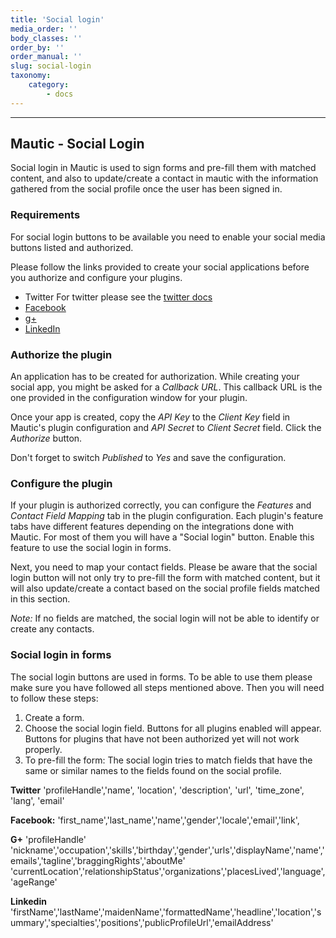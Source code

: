 ```yaml
---
title: 'Social login'
media_order: ''
body_classes: ''
order_by: ''
order_manual: ''
slug: social-login
taxonomy:
    category:
        - docs
---
```


---------------

## Mautic - Social Login

Social login in Mautic is used to sign forms and pre-fill them with matched content, and also to update/create a contact in mautic with the information gathered from the social profile once the user has been signed in.

### Requirements
For social login buttons to be available you need to enable your social media buttons listed and authorized.

Please follow the links provided to create your social applications before you authorize and configure your plugins.
- Twitter
For twitter please see the [twitter docs][twitter]
- [Facebook][facebook]
- [g+][g+]
- [LinkedIn][linkedIn]

### Authorize the plugin

An application has to be created for authorization. While creating your social app, you might be asked for a *Callback URL*. This callback URL is the one provided in the configuration window for your plugin.

Once your app is created, copy the *API Key* to the *Client Key* field in Mautic's plugin configuration and *API Secret* to *Client Secret* field. Click the *Authorize* button.

Don't forget to switch *Published* to *Yes* and save the configuration.

### Configure the plugin

If your plugin is authorized correctly, you can configure the *Features* and *Contact Field Mapping* tab in the plugin configuration. Each plugin's feature tabs have different features depending on the integrations done with Mautic. For most of them you will have a "Social login" button. Enable this feature to use the social login in forms.

Next, you need to map your contact fields. Please be aware that the social login button will not only try to pre-fill the form with matched content, but it will also update/create a contact based on the social profile fields matched in this section.

*Note:* If no fields are matched, the social login will not be able to identify or create any contacts.

### Social login in forms

The social login buttons are used in forms. To be able to use them please make sure you have followed all steps mentioned above.
Then you will need to follow these steps:
1. Create a form.
2. Choose the social login field. Buttons for all plugins enabled will appear. Buttons for plugins that have not been authorized yet will not work properly.
3. To pre-fill the form: The social login tries to match fields that have the same or similar names to the fields found on the social profile.

**Twitter**
'profileHandle','name', 'location', 'description', 'url', 'time_zone', 'lang', 'email'

**Facebook:**
'first_name','last_name','name','gender','locale','email','link',

**G+** 'profileHandle'
'nickname','occupation','skills','birthday','gender','urls','displayName','name','emails','tagline','braggingRights','aboutMe'         
'currentLocation','relationshipStatus','organizations','placesLived','language','ageRange'

**Linkedin** 'firstName','lastName','maidenName','formattedName','headline','location','summary','specialties','positions','publicProfileUrl','emailAddress'


[facebook]: <https://developers.facebook.com>
[g+]: <https://console.developers.google.com>
[linkedIn]: <https://developer.linkedin.com>
[twitter]: <https://developer.twitter.com/en>
